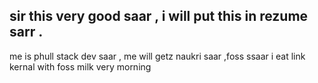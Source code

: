 ## sir this very good saar , i will put this in rezume sarr . 
me is phull stack dev saar , me will getz naukri saar ,foss ssaar 
i eat link kernal with foss milk very morning 
